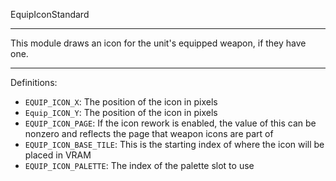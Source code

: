 
EquipIconStandard

---

This module draws an icon for the unit's equipped weapon, if they have one.

---

Definitions:

  * `EQUIP_ICON_X`: The position of the icon in pixels
  * `Equip_ICON_Y`: The position of the icon in pixels
  * `EQUIP_ICON_PAGE`: If the icon rework is enabled, the value of this can be nonzero and reflects the page that weapon icons are part of
  * `EQUIP_ICON_BASE_TILE`: This is the starting index of where the icon will be placed in VRAM
  * `EQUIP_ICON_PALETTE`: The index of the palette slot to use

